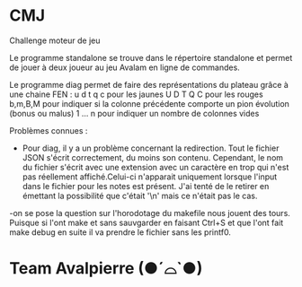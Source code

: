 # CMJ
Challenge moteur de jeu

Le programme standalone se trouve dans le répertoire standalone et permet de jouer à deux joueur au jeu Avalam en ligne de commandes.

Le programme diag permet de faire des représentations du plateau grâce à une chaine FEN :
u d t q c pour les jaunes
U D T Q C pour les rouges
b,m,B,M pour indiquer si la colonne précédente comporte un pion évolution (bonus ou malus) 
1 … n pour indiquer un nombre de colonnes vides

Problèmes connues :

- Pour diag, il y a un problème concernant la redirection. Tout le fichier JSON s'écrit correctement, du moins son contenu. Cependant, le nom du fichier s'écrit avec une extension avec un caractère en trop qui n'est pas réellement affiché.Celui-ci n'apparait uniquement lorsque l'input dans le fichier pour les notes est présent. J'ai tenté de le retirer en émettant la possibilité que c'était '\n' mais ce n'était pas le cas.

-on se pose la question sur l'horodotage du makefile nous jouent des tours. Puisque si l'ont make et sans sauvgarder
en faisant Ctrl+S et que l'ont fait make debug en suite il va prendre le fichier sans les printf0.


# Team Avalpierre (●´⌓`●)
